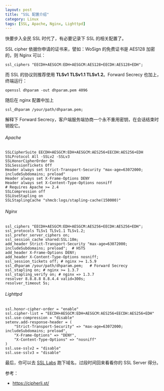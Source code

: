 ```yaml
---
layout: post
title: "SSL 配置介绍"
category: Linux
tags: [SSL, Apache, Nginx, Lighttpd]
---
```


快要步入全民 SSL 时代了，有必要记录下 SSL 的相关配置了。

SSL cipher 依据你申请的证书来，譬如：WoSign 的免费证书是 AES128 加密的，则 Nginx 可以：

    ssl_ciphers "EECDH+AESGCM:EDH+AESGCM:AES128+EECDH:AES128+EDH";

而 SSL 的协议则推荐使用 **TLSv1 TLSv1.1 TLSv1.2**。Forward Secrecy 也加上，终端运行：

    openssl dhparam -out dhparam.pem 4096

随后在 nginx 配置中加上

    ssl_dhparam /your/path/dhparam.pem;

解释下 Forward Secrecy，客户端服务端协商一个永不重用密钥，在会话结束时销毁它。

<!-- more -->
###### Apache

```
SSLCipherSuite EECDH+AESGCM:EDH+AESGCM:AES256+EECDH:AES256+EDH
SSLProtocol All -SSLv2 -SSLv3
SSLHonorCipherOrder On
SSLSessionTickets Off
Header always set Strict-Transport-Security "max-age=63072000; includeSubdomains; preload"
Header always set X-Frame-Options DENY
Header always set X-Content-Type-Options nosniff
# Requires Apache >= 2.4
SSLCompression off 
SSLUseStapling on 
SSLStaplingCache "shmcb:logs/stapling-cache(150000)" 
```

###### Nginx

```
ssl_ciphers "EECDH+AESGCM:EDH+AESGCM:AES256+EECDH:AES256+EDH";
ssl_protocols TLSv1 TLSv1.1 TLSv1.2;
ssl_prefer_server_ciphers on;
ssl_session_cache shared:SSL:10m;
add_header Strict-Transport-Security "max-age=63072000; includeSubdomains; preload";  # HSTS
add_header X-Frame-Options DENY;
add_header X-Content-Type-Options nosniff;
ssl_session_tickets off; # nginx >= 1.5.9
ssl_dhparam /your/path/dhparam.pem;   # Forward Secrecy
ssl_stapling on; # nginx >= 1.3.7
ssl_stapling_verify on; # nginx => 1.3.7
resolver 8.8.8.8 8.8.4.4 valid=300s;
resolver_timeout 5s;
```

###### Lighttpd

```
ssl.honor-cipher-order = "enable"
ssl.cipher-list = "EECDH+AESGCM:EDH+AESGCM:AES256+EECDH:AES256+EDH"
ssl.use-compression = "disable"
setenv.add-response-header = (
    "Strict-Transport-Security" => "max-age=63072000; includeSubdomains; preload",
    "X-Frame-Options" => "DENY",
    "X-Content-Type-Options" => "nosniff"
)
ssl.use-sslv2 = "disable"
ssl.use-sslv3 = "disable"
```

最后，你可以去 [SSL Labs](https://www.ssllabs.com/ssltest/) 跑下域名，过段时间回来看看你的 SSL Server 得分。

参考：

- <https://cipherli.st/>
